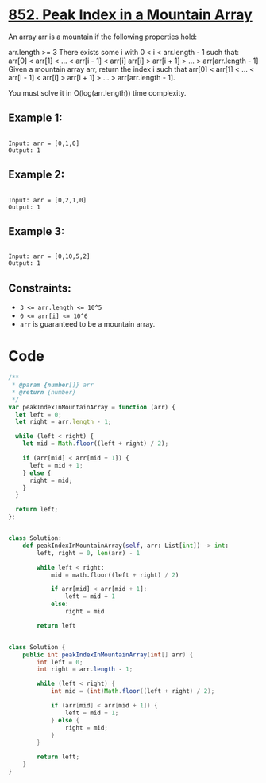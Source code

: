 # [852. Peak Index in a Mountain Array](https://leetcode.com/problems/peak-index-in-a-mountain-array/description/)

An array arr is a mountain if the following properties hold:

arr.length >= 3
There exists some i with 0 < i < arr.length - 1 such that:
arr[0] < arr[1] < ... < arr[i - 1] < arr[i]
arr[i] > arr[i + 1] > ... > arr[arr.length - 1]
Given a mountain array arr, return the index i such that arr[0] < arr[1] < ... < arr[i - 1] < arr[i] > arr[i + 1] > ... > arr[arr.length - 1].

You must solve it in O(log(arr.length)) time complexity.

## Example 1:

```

Input: arr = [0,1,0]
Output: 1

```

## Example 2:

```

Input: arr = [0,2,1,0]
Output: 1

```

## Example 3:

```

Input: arr = [0,10,5,2]
Output: 1

```

## Constraints:

- `3 <= arr.length <= 10^5`
- `0 <= arr[i] <= 10^6`
- `arr` is guaranteed to be a mountain array.

# Code

```js
/**
 * @param {number[]} arr
 * @return {number}
 */
var peakIndexInMountainArray = function (arr) {
  let left = 0;
  let right = arr.length - 1;

  while (left < right) {
    let mid = Math.floor((left + right) / 2);

    if (arr[mid] < arr[mid + 1]) {
      left = mid + 1;
    } else {
      right = mid;
    }
  }

  return left;
};
```

```py

class Solution:
    def peakIndexInMountainArray(self, arr: List[int]) -> int:
        left, right = 0, len(arr) - 1

        while left < right:
            mid = math.floor((left + right) / 2)

            if arr[mid] < arr[mid + 1]:
                left = mid + 1
            else:
                right = mid

        return left

```

```java

class Solution {
    public int peakIndexInMountainArray(int[] arr) {
        int left = 0;
        int right = arr.length - 1;

        while (left < right) {
            int mid = (int)Math.floor((left + right) / 2);

            if (arr[mid] < arr[mid + 1]) {
                left = mid + 1;
            } else {
                right = mid;
            }
        }

        return left;
    }
}

```
